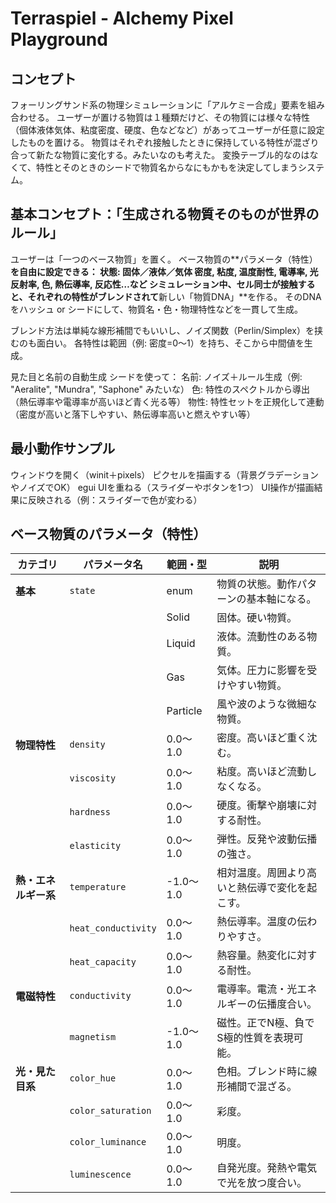 # Terraspiel - Alchemy Pixel Playground

## コンセプト

フォーリングサンド系の物理シミュレーションに「アルケミー合成」要素を組み合わせる。
ユーザーが置ける物質は１種類だけど、その物質には様々な特性（個体液体気体、粘度密度、硬度、色などなど）があってユーザーが任意に設定したものを置ける。
物質はそれぞれ接触したときに保持している特性が混ざり合って新たな物質に変化する。みたいなのも考えた。
変換テーブル的なのはなくて、特性とそのときのシードで物質名からなにもかもを決定してしまうシステム。

## 基本コンセプト：「生成される物質そのものが世界のルール」

ユーザーは「一つのベース物質」を置く。
ベース物質の**パラメータ（特性）**を自由に設定できる：
状態: 固体／液体／気体
密度, 粘度, 温度耐性, 電導率, 光反射率, 色, 熱伝導率, 反応性…など
シミュレーション中、セル同士が接触すると、それぞれの特性がブレンドされて**新しい「物質DNA」**を作る。
そのDNAをハッシュ or シードにして、物質名・色・物理特性などを一貫して生成。

ブレンド方法は単純な線形補間でもいいし、ノイズ関数（Perlin/Simplex）を挟むのも面白い。
各特性は範囲（例: 密度=0〜1）を持ち、そこから中間値を生成。

見た目と名前の自動生成
シードを使って：
名前: ノイズ＋ルール生成（例: "Aeralite", "Mundra", "Saphone" みたいな）
色: 特性のスペクトルから導出（熱伝導率や電導率が高いほど青く光る等）
物性: 特性セットを正規化して連動（密度が高いと落下しやすい、熱伝導率高いと燃えやすい等）

## 最小動作サンプル

ウィンドウを開く（winit＋pixels）
ピクセルを描画する（背景グラデーションやノイズでOK）
egui UIを重ねる（スライダーやボタンを1つ）
UI操作が描画結果に反映される（例：スライダーで色が変わる）

## ベース物質のパラメータ（特性）

| カテゴリ              | パラメータ名        | 範囲・型  | 説明                                           |
| --------------------- | --------------------| ----------| ---------------------------------------------- |
| **基本**              | `state`             | enum      | 物質の状態。動作パターンの基本軸になる。       |
|                       |                     | Solid     | 固体。硬い物質。                               |
|                       |                     | Liquid    | 液体。流動性のある物質。                       |
|                       |                     | Gas       | 気体。圧力に影響を受けやすい物質。             |
|                       |                     | Particle  | 風や波のような微細な物質。                     |
| **物理特性**          | `density`           | 0.0〜1.0  | 密度。高いほど重く沈む。                       |
|                       | `viscosity`         | 0.0〜1.0  | 粘度。高いほど流動しなくなる。                 |
|                       | `hardness`          | 0.0〜1.0  | 硬度。衝撃や崩壊に対する耐性。                 |
|                       | `elasticity`        | 0.0〜1.0  | 弾性。反発や波動伝播の強さ。                   |
| **熱・エネルギー系**  | `temperature`       | -1.0〜1.0 | 相対温度。周囲より高いと熱伝導で変化を起こす。 |
|                       | `heat_conductivity` | 0.0〜1.0  | 熱伝導率。温度の伝わりやすさ。                 |
|                       | `heat_capacity`     | 0.0〜1.0  | 熱容量。熱変化に対する耐性。                   |
| **電磁特性**          | `conductivity`      | 0.0〜1.0  | 電導率。電流・光エネルギーの伝播度合い。       |
|                       | `magnetism`         | -1.0〜1.0 | 磁性。正でN極、負でS極的性質を表現可能。       |
| **光・見た目系**      | `color_hue`         | 0.0〜1.0  | 色相。ブレンド時に線形補間で混ざる。           |
|                       | `color_saturation`  | 0.0〜1.0  | 彩度。                                         |
|                       | `color_luminance`   | 0.0〜1.0  | 明度。                                         |
|                       | `luminescence`      | 0.0〜1.0  | 自発光度。発熱や電気で光を放つ度合い。         |
